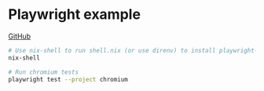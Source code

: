 # Playwright example

[GitHub](https://github.com/pbek/playwright-example)

```bash
# Use nix-shell to run shell.nix (or use direnv) to install playwright-test
nix-shell

# Run chromium tests
playwright test --project chromium
```
